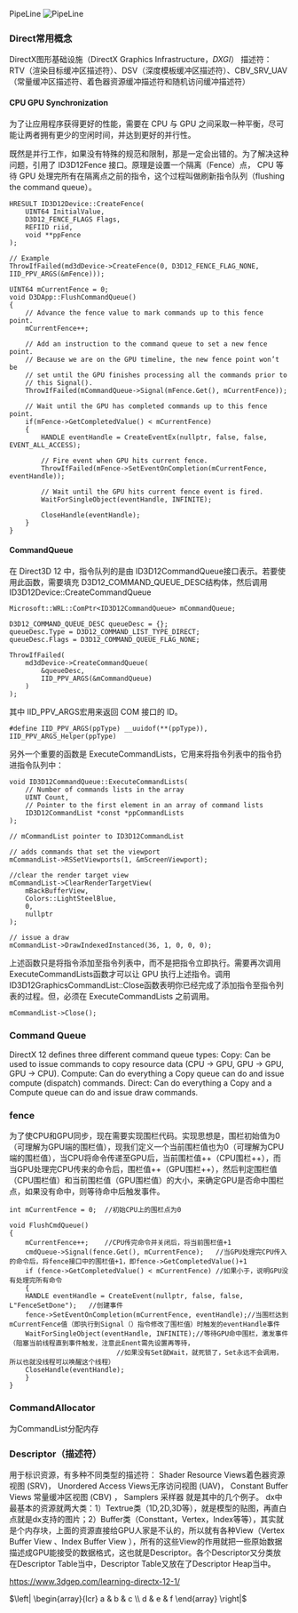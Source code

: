 
PipeLine
![PipeLine](./img/DirectX-11-Rendering-Pipeline.png)

### Direct常用概念
DirectX图形基础设施（DirectX Graphics Infrastructure，*DXGI*）
描述符：
RTV（渲染目标缓冲区描述符）、DSV（深度模板缓冲区描述符）、CBV_SRV_UAV（常量缓冲区描述符、着色器资源缓冲描述符和随机访问缓冲描述符）

#### CPU GPU Synchronization

为了让应用程序获得更好的性能，需要在 CPU 与 GPU 之间采取一种平衡，尽可能让两者拥有更少的空闲时间，并达到更好的并行性。

既然是并行工作，如果没有特殊的规范和限制，那是一定会出错的。为了解决这种问题，引用了 ID3D12Fence 接口。原理是设置一个隔离（Fence）点， CPU 等待 GPU 处理完所有在隔离点之前的指令，这个过程叫做刷新指令队列（flushing the command queue）。

```
HRESULT ID3D12Device::CreateFence(
    UINT64 InitialValue,
    D3D12_FENCE_FLAGS Flags,
    REFIID riid,
    void **ppFence
);

// Example
ThrowIfFailed(md3dDevice->CreateFence(0, D3D12_FENCE_FLAG_NONE, IID_PPV_ARGS(&mFence)));
```

```
UINT64 mCurrentFence = 0;
void D3DApp::FlushCommandQueue()
{
    // Advance the fence value to mark commands up to this fence point.
    mCurrentFence++;

    // Add an instruction to the command queue to set a new fence point.
    // Because we are on the GPU timeline, the new fence point won’t be
    // set until the GPU finishes processing all the commands prior to
    // this Signal().
    ThrowIfFailed(mCommandQueue->Signal(mFence.Get(), mCurrentFence));

    // Wait until the GPU has completed commands up to this fence point.
    if(mFence->GetCompletedValue() < mCurrentFence)
    {
        HANDLE eventHandle = CreateEventEx(nullptr, false, false, EVENT_ALL_ACCESS);

        // Fire event when GPU hits current fence.
        ThrowIfFailed(mFence->SetEventOnCompletion(mCurrentFence, eventHandle));

        // Wait until the GPU hits current fence event is fired.
        WaitForSingleObject(eventHandle, INFINITE);

        CloseHandle(eventHandle);
    }
}
```



#### CommandQueue

在 Direct3D 12 中，指令队列的是由 ID3D12CommandQueue接口表示。若要使用此函数，需要填充 D3D12_COMMAND_QUEUE_DESC结构体，然后调用 ID3D12Device::CreateCommandQueue 



```
Microsoft::WRL::ComPtr<ID3D12CommandQueue> mCommandQueue;

D3D12_COMMAND_QUEUE_DESC queueDesc = {};
queueDesc.Type = D3D12_COMMAND_LIST_TYPE_DIRECT;
queueDesc.Flags = D3D12_COMMAND_QUEUE_FLAG_NONE;

ThrowIfFailed(
    md3dDevice->CreateCommandQueue(
        &queueDesc, 
        IID_PPV_ARGS(&mCommandQueue)
    )
);
```

其中 IID_PPV_ARGS宏用来返回 COM 接口的 ID。

```#define IID_PPV_ARGS(ppType) __uuidof(**(ppType)), IID_PPV_ARGS_Helper(ppType)``` 

另外一个重要的函数是 ExecuteCommandLists，它用来将指令列表中的指令扔进指令队列中：

```
void ID3D12CommandQueue::ExecuteCommandLists(
    // Number of commands lists in the array
    UINT Count,
    // Pointer to the first element in an array of command lists
    ID3D12CommandList *const *ppCommandLists
);
```

```
// mCommandList pointer to ID3D12CommandList

// adds commands that set the viewport
mCommandList->RSSetViewports(1, &mScreenViewport);

//clear the render target view
mCommandList->ClearRenderTargetView(
    mBackBufferView,
    Colors::LightSteelBlue, 
    0, 
    nullptr
);

// issue a draw
mCommandList->DrawIndexedInstanced(36, 1, 0, 0, 0);
```

上述函数只是将指令添加至指令列表中，而不是把指令立即执行。需要再次调用 ExecuteCommandLists函数才可以让 GPU 执行上述指令。调用 ID3D12GraphicsCommandList::Close函数表明你已经完成了添加指令至指令列表的过程。但，必须在 ExecuteCommandLists 之前调用。

```// Done recording commands.
mCommandList->Close();     
```
### Command Queue
DirectX 12 defines three different command queue types:
Copy: Can be used to issue commands to copy resource data (CPU -> GPU, GPU -> GPU, GPU -> CPU).
Compute: Can do everything a Copy queue can do and issue compute (dispatch) commands.
Direct: Can do everything a Copy and a Compute queue can do and issue draw commands.

### fence
为了使CPU和GPU同步，现在需要实现围栏代码。实现思想是，围栏初始值为0（可理解为GPU端的围栏值），现我们定义一个当前围栏值也为0（可理解为CPU端的围栏值），当CPU将命令传递至GPU后，当前围栏值++（CPU围栏++），而当GPU处理完CPU传来的命令后，围栏值++（GPU围栏++），然后判定围栏值（CPU围栏值）和当前围栏值（GPU围栏值）的大小，来确定GPU是否命中围栏点，如果没有命中，则等待命中后触发事件。
```
int mCurrentFence = 0;	//初始CPU上的围栏点为0

void FlushCmdQueue()
{
    mCurrentFence++;	//CPU传完命令并关闭后，将当前围栏值+1
    cmdQueue->Signal(fence.Get(), mCurrentFence);	//当GPU处理完CPU传入的命令后，将fence接口中的围栏值+1，即fence->GetCompletedValue()+1
    if (fence->GetCompletedValue() < mCurrentFence)	//如果小于，说明GPU没有处理完所有命令
    {
	HANDLE eventHandle = CreateEvent(nullptr, false, false, L"FenceSetDone");	//创建事件
	fence->SetEventOnCompletion(mCurrentFence, eventHandle);//当围栏达到mCurrentFence值（即执行到Signal（）指令修改了围栏值）时触发的eventHandle事件
	WaitForSingleObject(eventHandle, INFINITE);//等待GPU命中围栏，激发事件（阻塞当前线程直到事件触发，注意此Enent需先设置再等待，
						   //如果没有Set就Wait，就死锁了，Set永远不会调用，所以也就没线程可以唤醒这个线程）
	CloseHandle(eventHandle);
    }
}
```

### CommandAllocator
为CommandList分配内存

### Descriptor（描述符）
 用于标识资源，有多种不同类型的描述符： 
 Shader Resource Views着色器资源视图 (SRV)，
 Unordered Access Views无序访问视图 (UAV)，
 Constant Buffer Views 常量缓冲区视图 (CBV) ，
 Samplers 采样器
 就是其中的几个例子。
dx中最基本的资源就两大类：1）Textrue类（1D,2D,3D等），就是模型的贴图，再直白点就是dx支持的图片；2）Buffer类（Consttant，Vertex，Index等等），其实就是个内存块，上面的资源直接给GPU人家是不认的，所以就有各种View（Vertex Buffer View 、Index Buffer View ），所有的这些View的作用就把一些原始数据描述成GPU能接受的数据格式，这也就是Descriptor。各个Descriptor又分类放在Descriptor Table当中，Descriptor Table又放在了Descriptor Heap当中。














https://www.3dgep.com/learning-directx-12-1/

$\left|                
\begin{array}{lcr}    
a & b & c \\           
d & e & f 
\end{array}            
\right|$                

 